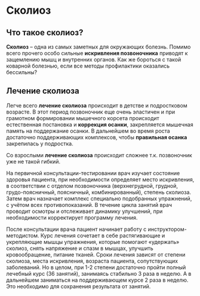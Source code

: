 # Сколиоз

## Что такое сколиоз?

**Сколиоз** – одна из самых заметных для окружающих болезнь. Помимо всего прочего особо сильные **искривления позвоночника** приводят к защемлению мышц и внутренних органов. Как же бороться с такой коварной болезнью, если все методы профилактики оказались бессильны?

## Лечение сколиоза

Легче всего **лечение сколиоза** происходит в детстве и подростковом возрасте. В этот период позвоночник еще очень эластичен и при грамотном формировании мышечного корсета происходит естественная постановка и **коррекция осанки**, закрепляется мышечная память на поддержание осанки. В дальнейшем во время роста достаточно поддерживающих комплексов, чтобы **правильная осанка** закрепилась у подростка.

Со взрослыми **лечение сколиоза** происходит сложнее т.к. позвоночник уже не такой гибкий.

На первичной консультации-тестировании врач изучает состояние здоровья пациента, при необходимости определяет место искривления, в соответствии с отделом позвоночника (верхнегрудной, грудной, грудо-поясничный, поясничный, комбинированный), степень сколиоза. Затем врач назначает комплекс специально подобранных упражнений, с учётом всех противопоказаний. В течение цикла занятий врач проводит осмотры и отслеживает динамику улучшений, при необходимости корректирует программу лечения.

После консультации врача пациент начинает работу с инструктором-методистом. Курс лечения сочетает в себе растягивающие и укрепляющие мышцы упражнения, которые помогают «удержать» сколиоз, снять напряжение и спазм в мышцах, улучшить кровообращение, питание тканей. 
Сроки лечения зависят от степени сколиоза, места искривления, возраста пациента, сопутствующих заболеваний. Но в целом, при 1-2 степени достаточно пройти полный лечебный курс (36 занятий), занимаясь стабильно 3 раза в неделю. А в дальнейшем заниматься на поддерживающем курсе 2 раза в неделю. Это необходимо для сохранения результата от занятий.